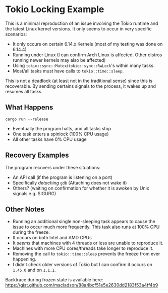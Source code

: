 # Tokio Locking Example

This is a minimal reproduction of an issue involving the Tokio runtime and the latest Linux kernel versions.
It only seems to occur in very specific scenarios:
- It only occurs on certain 6.14.x Kernels (most of my testing was done on 6.14.4)
- Running under Linux (I can confirm Arch Linux is affected. Other distros running newer kernels may also be affected)
- Using `tokio::sync::Mutex`/`tokio::sync::RwLock`'s within many tasks.
- Most/all tasks must have calls to `tokio::time::sleep`.

This is not a deadlock (at least not in the traditional sense) since this is recoverable.
By sending certains signals to the process, it wakes up and resumes all tasks.

## What Happens

```
cargo run --release
```

- Eventually the program halts, and all tasks stop
- One task enters a spinlock (100% CPU usage)
- All other tasks have 0% CPU usage

## Recovery Examples

The program recovers under these situations:
- An API call (if the program is listening on a port)
- Specifically _detaching_ `gdb` (Attaching does not wake it)
- Others? (waiting on confirmation for whether it is awoken by Unix signals e.g. SIGURG)

## Other Notes

- Running an additional single non-sleeping task appears to cause the issue to occur much more frequently. This task also runs at 100% CPU during the freeze.
- It occurs on both Intel and AMD CPUs
- It _seems_ that machines with 4 threads or less are unable to reproduce it.
- Machines with more CPU cores/threads take longer to reproduce it.
- Removing the call to `tokio::time::sleep` prevents the freeze from ever happening.
- I didn't check older versions of Tokio but I can confirm it occurs on `1.45.0` and on `1.1.1`.

Backtrace during frozen state is available here: https://gist.github.com/macladson/88a4bcf51e5e2630dd2183f53a4ff4b9
